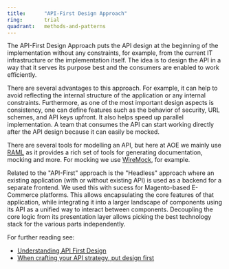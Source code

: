 ```yaml
---
title:      "API-First Design Approach"
ring:       trial
quadrant:   methods-and-patterns
---
```


The API-First Design Approach puts the API design at the beginning of the implementation without any constraints, for example, from the current IT infrastructure or the implementation itself.
The idea is to design the API in a way that it serves its purpose best and the consumers are enabled to work efficiently.

There are several advantages to this approach. For example, it can help to avoid reflecting the internal structure of the application or any internal constraints.
Furthermore, as one of the most important design aspects is consistency, one can define features such as the behavior of security, URL schemes, and API keys upfront.
It also helps speed up parallel implementation.
A team that consumes the API can start working directly after the API design because it can easily be mocked.

There are several tools for modelling an API, but here at AOE we mainly use [RAML](/languages-and-frameworks/raml/) as it provides a rich set of tools for generating documentation, mocking and more.
For mocking we use [WireMock](/tools/wiremock/), for example.

Related to the "API-First" approach is the "Headless" approach where an existing application (with or without existing API) is used as a backend for a separate frontend.
We used this with sucess for Magento-based E-Commerce platforms.
This allows encapsulating the core features of that application, while integrating it into a larger landscape of components using its API as a unified way to interact between components.
Decoupling the core logic from its presentation layer allows picking the best technology stack for the various parts independently.

For further reading see:
* [Understanding API First Design](https://www.programmableweb.com/api-university/understanding-api-first-design)
* [When crafting your API strategy, put design first](http://www.techradar.com/news/software/applications/when-crafting-your-api-strategy-put-design-first-1262043?src=rss&attr=all)
